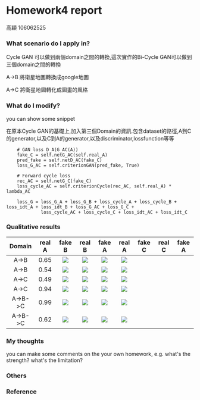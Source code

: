 # Homework4 report
高穎 106062525

### What scenario do I apply in?

Cycle GAN 可以做到兩個domain之間的轉換,這次實作的Bi-Cycle GAN可以做到三個domain之間的轉換

A->B 將衛星地圖轉換成google地圖

A->C 將衛星地圖轉化成圖畫的風格

### What do I modify? 
you can show some snippet

在原本Cycle GAN的基礎上,加入第三個Domain的資訊.包含dataset的路徑,A到C的generator,以及C到A的generator,以及discriminator,lossfunction等等

        
        # GAN loss D_A(G_AC(A))
        fake_C = self.netG_AC(self.real_A)
        pred_fake = self.netD_AC(fake_C)
        loss_G_AC = self.criterionGAN(pred_fake, True)
        
        # Forward cycle loss
        rec_AC = self.netG_C(fake_C)
        loss_cycle_AC = self.criterionCycle(rec_AC, self.real_A) * lambda_AC
        
        loss_G = loss_G_A + loss_G_B + loss_cycle_A + loss_cycle_B + loss_idt_A + loss_idt_B + loss_G_AC + loss_G_C +          
                 loss_cycle_AC + loss_cycle_C + loss_idt_AC + loss_idt_C

### Qualitative results
| Domain | real A | fake B | real B | fake A | real A | fake C | real C | fake A |
| :----: | :-----:| :----: | :----: | :----: | :----: | :----: | :----: | :----: |
| A->B |0.65| ![](thumbnails/data/data/realAB1.png) | ![](thumbnails/Kitchen_TP_image_0051.jpg) | ![](thumbnails/Kitchen_FP_image_0197.jpg) | ![](thumbnails/Kitchen_FN_image_0111.jpg) |
| A->B |0.54| ![](thumbnails/Store_train_image_0298.jpg) | ![](thumbnails/Store_TP_image_0099.jpg) | ![](thumbnails/Store_FP_image_0251.jpg) | ![](thumbnails/Store_FN_image_0090.jpg) |
| A->C |0.49| ![](thumbnails/Bedroom_train_image_0143.jpg) | ![](thumbnails/Bedroom_TP_image_0215.jpg) | ![](thumbnails/Bedroom_FP_image_0338.jpg) | ![](thumbnails/Bedroom_FN_image_0016.jpg) |
| A->C |0.94| ![](thumbnails/Office_train_image_0149.jpg) | ![](thumbnails/Office_TP_image_0183.jpg) | ![](thumbnails/Office_FP_image_0356.jpg) | ![](thumbnails/Office_FN_image_0127.jpg) |
| A->B->C |0.99| ![](thumbnails/Suburb_train_image_0157.jpg) | ![](thumbnails/Suburb_TP_image_0034.jpg) | ![](thumbnails/Suburb_FP_image_0180.jpg) | ![](thumbnails/Suburb_FN_image_0053.jpg) |
| A->B->C |0.62| ![](thumbnails/InsideCity_train_image_0143.jpg) | ![](thumbnails/InsideCity_TP_image_0060.jpg) | ![](thumbnails/InsideCity_FP_image_0029.jpg) | ![](thumbnails/InsideCity_FN_image_0084.jpg) |


### My thoughts 
you can make some comments on the your own homework, e.g. what's the strength? what's the limitation?

### Others

### Reference
